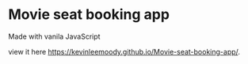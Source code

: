 # Movie seat booking app

Made with vanila JavaScript

view it here
https://kevinleemoody.github.io/Movie-seat-booking-app/.
